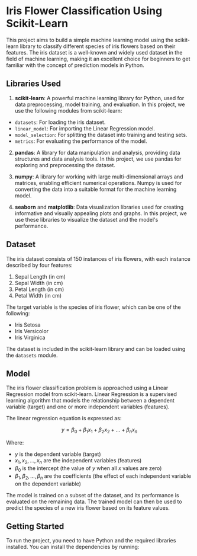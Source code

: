 # Iris Flower Classification Using Scikit-Learn

This project aims to build a simple machine learning model using the scikit-learn library to classify different species of iris flowers based on their features. The iris dataset is a well-known and widely used dataset in the field of machine learning, making it an excellent choice for beginners to get familiar with the concept of prediction models in Python.

## Libraries Used

1. **scikit-learn**: A powerful machine learning library for Python, used for data preprocessing, model training, and evaluation. In this project, we use the following modules from scikit-learn:
  - `datasets`: For loading the iris dataset.
  - `linear_model`: For importing the Linear Regression model.
  - `model_selection`: For splitting the dataset into training and testing sets.
  - `metrics`: For evaluating the performance of the model.

2. **pandas**: A library for data manipulation and analysis, providing data structures and data analysis tools. In this project, we use pandas for exploring and preprocessing the dataset.

3. **numpy**: A library for working with large multi-dimensional arrays and matrices, enabling efficient numerical operations. Numpy is used for converting the data into a suitable format for the machine learning model.

4. **seaborn** and **matplotlib**: Data visualization libraries used for creating informative and visually appealing plots and graphs. In this project, we use these libraries to visualize the dataset and the model's performance.

## Dataset

The iris dataset consists of 150 instances of iris flowers, with each instance described by four features:

1. Sepal Length (in cm)
2. Sepal Width (in cm)
3. Petal Length (in cm)
4. Petal Width (in cm)

The target variable is the species of iris flower, which can be one of the following:

- Iris Setosa
- Iris Versicolor
- Iris Virginica

The dataset is included in the scikit-learn library and can be loaded using the `datasets` module.

## Model

The iris flower classification problem is approached using a Linear Regression model from scikit-learn. Linear Regression is a supervised learning algorithm that models the relationship between a dependent variable (target) and one or more independent variables (features).

The linear regression equation is expressed as:

$$y = \beta_0 + \beta_1x_1 + \beta_2x_2 + \ldots + \beta_nx_n$$

Where:

- $y$ is the dependent variable (target)
- $x_1, x_2, \ldots, x_n$ are the independent variables (features)
- $\beta_0$ is the intercept (the value of $y$ when all $x$ values are zero)
- $\beta_1, \beta_2, \ldots, \beta_n$ are the coefficients (the effect of each independent variable on the dependent variable)

The model is trained on a subset of the dataset, and its performance is evaluated on the remaining data. The trained model can then be used to predict the species of a new iris flower based on its feature values.

## Getting Started

To run the project, you need to have Python and the required libraries installed. You can install the dependencies by running:
